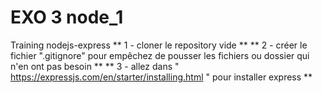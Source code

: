 # EXO 3 node_1 
Training nodejs-express 
** 1 - cloner le repository vide **
** 2 - créer le fichier ".gitignore" pour empêchez de pousser les fichiers ou dossier qui n'en ont pas besoin **
** 3 - allez dans " https://expressjs.com/en/starter/installing.html " pour installer express **
